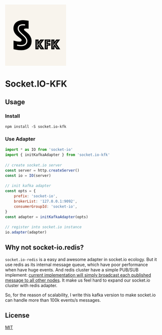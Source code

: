 <img width="200px;" src="logo.png" />

# Socket.IO-KFK

## Usage

### Install

```shell
npm install -S socket.io-kfk
```

### Use Adapter

```js
import * as IO from 'socket-io'
import { initKafkaAdapter } from 'socket.io-kfk'

// create socket.io server
const server = http.createServer()
const io = IO(server)

// init kafka adapter
const opts = {
	prefix: 'socket-io',
	brokerList: '127.0.0.1:9092',
	consumerGroupId: 'socket-io',
}
const adapter = initKafkaAdapter(opts)

// register into socket.io instance
io.adapter(adapter)
```

## Why not socket-io.redis?

`socket.io-redis` is a easy and awesome adapter in socket.io ecology. But it use redis as its internal message queue, which have poor performance when have huge events. And redis cluster have a simple PUB/SUB implement: [current implementation will simply broadcast each published message to all other nodes](https://redis.io/topics/cluster-spec). It make us feel hard to expand our socket.io cluster with redis adapter.

So, for the reason of scalability, I write this kafka version to make socket.io can handle more than 100k events/s messages.

## License

[MIT](https://github.com/joway/socket.io-kfk/blob/master/LICENSE)